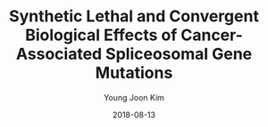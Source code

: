 ---
layout: post
title:  "Synthetic Lethal and Convergent Biological Effects of Cancer-Associated Spliceosomal Gene Mutations"
date:   2018-08-13
image: ../images/synthetic_lethality.png
categories: old_research
author: "Young Joon Kim"
authors: "Stanley Lee, et al. <strong>(Co-author)</strong>"
venue: "Cancer Cell"
paper: https://pubmed.ncbi.nlm.nih.gov/30107174/
---